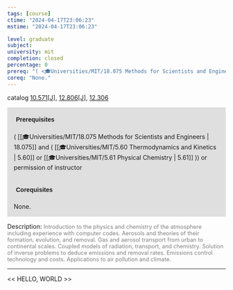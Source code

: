 ```yaml
---
tags: [course]
ctime: "2024-04-17T23:06:23"
mstime: "2024-04-17T23:06:23"

level: graduate
subject: 
university: mit
completion: closed
percentage: 0
prereq: "( <🎓Universities/MIT/18.075 Methods for Scientists and Engineers> and ( <🎓Universities/MIT/5.60 Thermodynamics and Kinetics> or <🎓Universities/MIT/5.61 Physical Chemistry> )) or permission of instructor"
coreq: "None."
---
```


catalog [10.571[J]](http://student.mit.edu/catalog/m10a.html#10.571), [12.806[J]](http://student.mit.edu/catalog/m12c.html#12.806), [12.306](http://student.mit.edu/catalog/m12a.html#12.306)

<span style="display: block; padding: 15px; background-color: rgb(100, 100, 100, 0.2);"><font id="m_prereq411_0" style="display: block; font-family: Arial, sans-serif; font-weight: bold; padding: 5px">Prerequisites</font><br><span id="prereq411_0">( [[🎓Universities/MIT/18.075 Methods for Scientists and Engineers | 18.075]] and ( [[🎓Universities/MIT/5.60 Thermodynamics and Kinetics | 5.60]] or [[🎓Universities/MIT/5.61 Physical Chemistry | 5.61]] )) or permission of instructor</span></span>
<span style="display: block; padding: 15px; background-color: rgb(100, 100, 100, 0.2);"><font id="m_coreq411_0" style="display: block; font-family: Arial, sans-serif; font-weight: bold; padding: 5px">Corequisites</font><br><span id="coreq411_0">None.</span></span>

<font style="">Description:</font>
<font style="color: grey; font-size: 0.8rem;">Introduction to the physics and chemistry of the atmosphere including experience with computer codes. Aerosols and theories of their formation, evolution, and removal. Gas and aerosol transport from urban to continental scales. Coupled models of radiation, transport, and chemistry. Solution of inverse problems to deduce emissions and removal rates. Emissions control technology and costs. Applications to air pollution and climate.</font>



---

<< HELLO, WORLD >>
